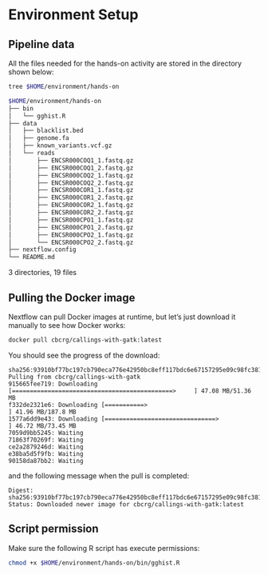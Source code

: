 # Environment Setup

## Pipeline data

All the files needed for the hands-on activity are stored in the directory shown below:

```bash
tree $HOME/environment/hands-on
```

```bash
$HOME/environment/hands-on
├── bin
│   └── gghist.R
├── data
│   ├── blacklist.bed
│   ├── genome.fa
│   ├── known_variants.vcf.gz
│   └── reads
│       ├── ENCSR000COQ1_1.fastq.gz
│       ├── ENCSR000COQ1_2.fastq.gz
│       ├── ENCSR000COQ2_1.fastq.gz
│       ├── ENCSR000COQ2_2.fastq.gz
│       ├── ENCSR000COR1_1.fastq.gz
│       ├── ENCSR000COR1_2.fastq.gz
│       ├── ENCSR000COR2_1.fastq.gz
│       ├── ENCSR000COR2_2.fastq.gz
│       ├── ENCSR000CPO1_1.fastq.gz
│       ├── ENCSR000CPO1_2.fastq.gz
│       ├── ENCSR000CPO2_1.fastq.gz
│       └── ENCSR000CPO2_2.fastq.gz
├── nextflow.config
└── README.md
```

3 directories, 19 files

## Pulling the Docker image

Nextflow can pull Docker images at runtime, but let’s just download it manually to see how Docker works:

```bash
docker pull cbcrg/callings-with-gatk:latest
```

You should see the progress of the download:

```console
sha256:93910bf77bc197cb790eca776e42950bc8eff117bdc6e67157295e09c98fc381: Pulling from cbcrg/callings-with-gatk
915665fee719: Downloading [=============================================>     ] 47.08 MB/51.36 MB
f332de2321e6: Downloading [===========>                                       ] 41.96 MB/187.8 MB
1577a6dd9e43: Downloading [===============================>                   ] 46.72 MB/73.45 MB
7059d9bb5245: Waiting
71863f70269f: Waiting
ce2a2879246d: Waiting
e38ba5d5f9fb: Waiting
90158da87bb2: Waiting
```

and the following message when the pull is completed:

```console
Digest: sha256:93910bf77bc197cb790eca776e42950bc8eff117bdc6e67157295e09c98fc381
Status: Downloaded newer image for cbcrg/callings-with-gatk:latest
```

## Script permission

Make sure the following R script has execute permissions:

```bash
chmod +x $HOME/environment/hands-on/bin/gghist.R
```
